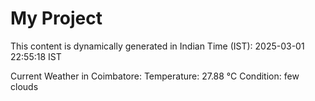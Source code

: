 # My Project

This content is dynamically generated in Indian Time (IST): 2025-03-01 22:55:18 IST


Current Weather in Coimbatore:
Temperature: 27.88 °C
Condition: few clouds
